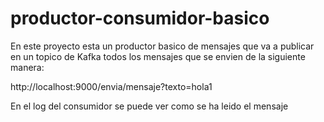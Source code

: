 # productor-consumidor-basico

En este proyecto esta un productor basico de mensajes que va a publicar en un topico de Kafka todos los mensajes que se envien de la siguiente manera:

http://localhost:9000/envia/mensaje?texto=hola1

En el log del consumidor se puede ver como se ha leido el mensaje


